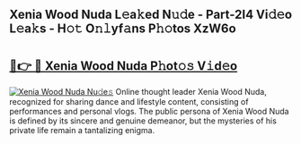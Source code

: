## Xenia Wood Nuda L𝚎a𝚔ed N𝚞𝚍e - Part-2I4 Vi𝚍𝚎o L𝚎a𝚔s - H𝚘𝚝 O𝚗𝚕yf𝚊ns P𝚑𝚘tos XzW6o

# <h2><a href="http://kf4wev.oniu.top/?m=Xenia+Wood+Nuda">🔗👉 🔴 Xenia Wood Nuda P𝚑ot𝚘𝚜 V𝚒d𝚎o</a></h2>

[![Xenia Wood Nuda Nu𝚍e𝚜](https://i.imgur.com/0qMVB7G.gif)](http://kf4wev.oniu.top/?m=Xenia+Wood+Nuda)
Online thought leader Xenia Wood Nuda, recognized for sharing dance and lifestyle content, consisting of performances and personal vlogs. The public persona of Xenia Wood Nuda is defined by its sincere and genuine demeanor, but the mysteries of his private life remain a tantalizing enigma.  
